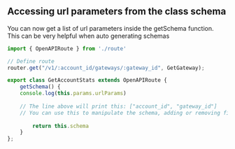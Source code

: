## Accessing url parameters from the class schema

You can now get a list of url parameters inside the getSchema function.
This can be very helpful when auto generating schemas

```ts
import { OpenAPIRoute } from './route'

// Define route
router.get("/v1/:account_id/gateways/:gateway_id", GetGateway);

export class GetAccountStats extends OpenAPIRoute {
	getSchema() {
    console.log(this.params.urlParams)
     
    // The line above will print this: ["account_id", "gateway_id"]
    // You can use this to manipulate the schema, adding or removing fields
    
		return this.schema
	}
};
```
